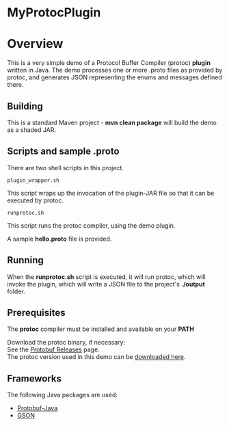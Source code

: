 # MyProtocPlugin

Overview
========

This is a very simple demo of a Protocol Buffer Compiler (protoc) **plugin** written in Java.
The demo processes one or more .proto files as provided by protoc, and generates JSON representing the enums and messages defined there.

## Building

This is a standard Maven project - **mvn clean package** will build the demo as a shaded JAR.

## Scripts and sample .proto

There are two shell scripts in this project.

	plugin_wrapper.sh

This script wraps up the invocation of the plugin-JAR file so that it can be executed by protoc.

	runprotoc.sh

This script runs the protoc compiler, using the demo plugin.

A sample **hello.proto** file is provided.

## Running

When the **runprotoc.sh** script is executed, it will run protoc, which will invoke the plugin, which will write a JSON file to the project's **./output** folder.

## Prerequisites
The **protoc** compiler must be installed and available on your **PATH**

Download the protoc binary, if necessary:  
See the <a href="https://github.com/google/protobuf/releases">Protobuf Releases</a> page.  
The protoc version used in this demo can be <a href="https://github.com/google/protobuf/releases/download/v3.2.0/protoc-3.2.0-osx-x86_64.zip">downloaded here</a>.

## Frameworks
The following Java packages are used:<br/>
<ul>
<li><a href="https://github.com/google/protobuf/tree/v3.2.0/java">Protobuf-Java</a></li>
<li><a href="https://sites.google.com/site/gson/Home">GSON</a></li>
</ul><br/>

